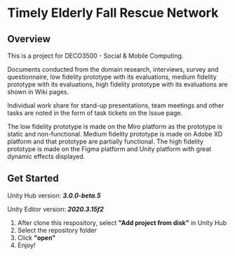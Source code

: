 # Timely Elderly Fall Rescue Network

## Overview

This is a project for DECO3500 - Social & Mobile Computing.

Documents conducted from the domain research, interviews, survey and questionnaire, low fidelity prototype with its evaluations, medium fidelity prototype with its evaluations, high fidelity prototype with its evaluations are shown in Wiki pages.

Individual work share for stand-up presentations, team meetings and other tasks are noted in the form of task tickets on the Issue page.

The low fidelity prototype is made on the Miro platform as the prototype is static and non-functional. Medium fidelity prototype is made on Adobe XD platform and that prototype are partially functional. The high fidelity prototype is made on the Figma platform and Unity platform with great dynamic effects displayed.

## Get Started

Unity Hub version: ***3.0.0-beta.5***

Unity Editor version: ***2020.3.15f2***

1. After clone this respository, select **"Add project from disk"** in Unity Hub
2. Select the repository folder
3. Click **"open"**
4. Enjoy!
